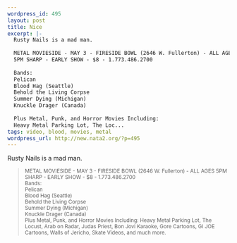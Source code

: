 ```yaml
--- 
wordpress_id: 495
layout: post
title: Nice
excerpt: |-
  Rusty Nails is a mad man.
  
  METAL MOVIESIDE - MAY 3 - FIRESIDE BOWL (2646 W. Fullerton) - ALL AGES
  5PM SHARP - EARLY SHOW - $8 - 1.773.486.2700
  
  Bands:
  Pelican
  Blood Hag (Seattle)
  Behold the Living Corpse
  Summer Dying (Michigan)
  Knuckle Drager (Canada)
  
  Plus Metal, Punk, and Horror Movies Including:
  Heavy Metal Parking Lot, The Loc...
tags: video, blood, movies, metal
wordpress_url: http://new.nata2.org/?p=495
---
```

Rusty Nails is a mad man.
<blockquote><small>METAL MOVIESIDE - MAY 3 - FIRESIDE BOWL (2646 W. Fullerton) - ALL AGES 5PM SHARP - EARLY SHOW - $8 - 1.773.486.2700<br>
Bands:<br>
Pelican<br>
Blood Hag (Seattle)<br>
Behold the Living Corpse<br>
Summer Dying (Michigan)<br>
Knuckle Drager (Canada)<br>
Plus Metal, Punk, and Horror Movies Including: Heavy Metal Parking Lot, The Locust, Arab on Radar, Judas Priest, Bon Jovi Karaoke, Gore Cartoons, GI JOE Cartoons, Walls of Jericho, Skate Videos, and much more.<br></small></blockquote>

